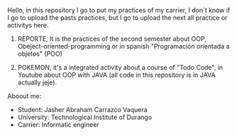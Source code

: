 Hello, in this repository I go to put my practices of my carrier, I don´t know if I go to upload the pasts practices, but I go to upload the next all practice or activitys here.

1. REPORTE, It is the practices of the second semester about OOP, Obeject-oriented-programming or in spanish "Programación orientada a objetos" (POO)

2. POKEMON, it's a integrated activity about a course of "Todo Code", in Youtube about OOP with JAVA (all code in this repository is in JAVA actually jeje).


Aboout me:
* Student: Jasher Abraham Carrazco Vaquera
* University: Technological Institute of Durango
* Carrier: Informatic engineer 